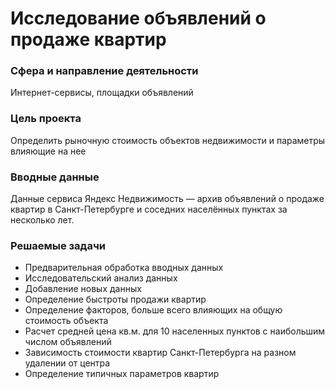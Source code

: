 # Исследование объявлений о продаже квартир

### **Сфера и направление деятельности**

Интернет-сервисы, площадки объявлений

### **Цель проекта**

Определить рыночную стоимость объектов недвижимости и параметры влияющие на нее

### **Вводные данные**

Данные сервиса Яндекс Недвижимость — архив объявлений о продаже квартир в Санкт-Петербурге и соседних населённых пунктах за несколько лет.

### **Решаемые задачи**

  - Предварительная обработка вводных данных
  - Исследовательский анализ данных
  - Добавление новых данных
  - Определение быстроты продажи квартир
  - Определение факторов, больше всего влияющих на общую стоимость объекта
  - Расчет средней цена кв.м. для 10 населенных пунктов с наибольшим числом объявлений
  - Зависимость стоимости квартир Санкт-Петербурга на разном удалении от центра
  - Определение типичных параметров квартир
